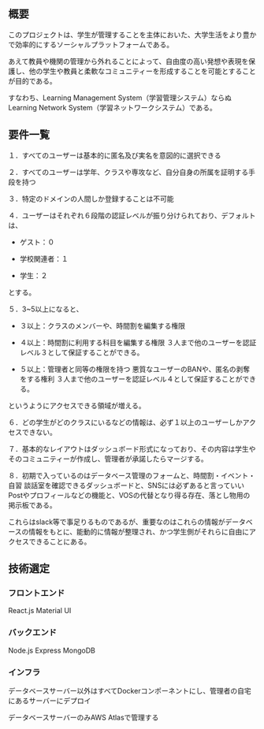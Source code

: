 ## 概要
このプロジェクトは、学生が管理することを主体においた、大学生活をより豊かで効率的にするソーシャルプラットフォームである。

あえて教員や機関の管理から外れることによって、自由度の高い発想や表現を保護し、他の学生や教員と柔軟なコミュニティーを形成することを可能とすることが目的である。

すなわち、Learning Management System（学習管理システム）ならぬLearning Network System（学習ネットワークシステム）である。

## 要件一覧
１．すべてのユーザーは基本的に匿名及び実名を意図的に選択できる

２．すべてのユーザーは学年、クラスや専攻など、自分自身の所属を証明する手段を持つ

３．特定のドメインの人間しか登録することは不可能

４．ユーザーはそれぞれ６段階の認証レベルが振り分けられており、デフォルトは、

* ゲスト：０ 

* 学校関連者：１ 

* 学生：２ 

とする。

５．3~5以上になると、

* ３以上：クラスのメンバーや、時間割を編集する権限 

* ４以上：時間割に利用する科目を編集する権限 ３人まで他のユーザーを認証レベル３として保証することができる。

* ５以上：管理者と同等の権限を持つ 悪質なユーザーのBANや、匿名の剥奪をする権利 ３人まで他のユーザーを認証レベル４として保証することができる。

    
というようにアクセスできる領域が増える。

６．どの学生がどのクラスにいるなどの情報は、必ず１以上のユーザーしかアクセスできない。

７．基本的なレイアウトはダッシュボード形式になっており、その内容は学生やそのコミュニティーが作成し、管理者が承諾したらマージする。

８．初期で入っているのはデータベース管理のフォームと、時間割・イベント・自習 談話室を確認できるダッシュボードと、SNSには必ずあると言っていいPostやプロフィールなどの機能と、VOSの代替となり得る存在、落とし物用の掲示板である。

   これらはslack等で事足りるものであるが、重要なのはこれらの情報がデータベースの情報をもとに、能動的に情報が整理され、かつ学生側がそれらに自由にアクセスできることにある。
   
## 技術選定
### フロントエンド
React.js Material UI

### バックエンド 
Node.js Express MongoDB

### インフラ
データベースサーバー以外はすべてDockerコンポーネントにし、管理者の自宅にあるサーバーにデプロイ

データベースサーバーのみAWS Atlasで管理する
